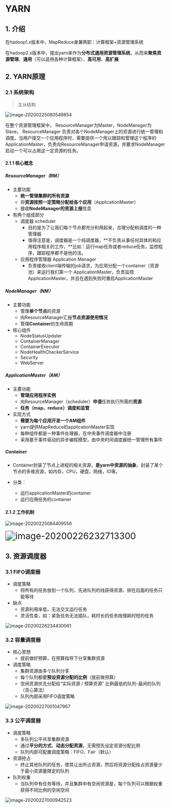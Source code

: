 # YARN

## 1. 介绍

在hadoop1.x版本中，MapReduce身兼两职：计算框架+资源管理系统

在hadoop2.x版本中，提出yarn来作为**分布式通用资源管理系统**，从而来**聚焦资源管理**、**通用**（可以适用各种计算框架）、**高可用**、**高扩展**

## 2. YARN原理

### 2.1 系统架构

> 主从结构

![image-20200225080549854](D:\Desktop\面试\img\image-20200225080549854.png)

在整个资源管理框架中， ResourceManager为Master，NodeManager为Slave， ResourceManager 负责对各个NodeManager上的资源进行统一管理和调度。当用户提交一个应用程序时，需要提供一个用以跟踪和管理这个程序的ApplicationMaster，负责向ResourceManager申请资源，并要求NodeManager启动一个可以占用这一定资源的任务。

#### 2.1.1 核心概念

##### ResourceManager（RM）

+ 主要功能
  + **统一管理集群的所有资源**
  + 将**资源按照一定策略分配给各个应用**（ApplicationMaster）
  + 接收**NodeManager的资源上报**信息
+ 有两个组成部分
  + 调度器 scheduler
    + 目的是为了让我们每个节点都充分利用起来，合理分配和调度的一种管理器
    + 值得注意是，调度器是一个纯调度器，**不负责从事任何具体的和应用程序相关的工作，**比如：运行map任务或者reduce任务，监控程序，跟踪程序都不是他的活。
  + 应用程序管理器 Application Manager
    + 负责接收client端传输的job请求，为应用分配一个container（资源池）来运行我们第一个 ApplicationMaster，负责监控ApplicationMaster，并且在遇到失败时重启ApplicationMaster

##### NodeManager（NM）

+ 主要功能
  + 管理**单个节点**的资源
  + 向ResourceManager汇报**节点资源使用情况**
  + 管理**Container**的生命周期
+ 核心组件
  + NodeStatusUpdater
  + ContainerManager
  + ContainerExecutor
  + NodeHealthCheckerService
  + Security
  + WebServer

##### ApplicationMaster（AM）

+ 主要功能
  + **管理应用程序实例**
  + 向ResourceManager（scheduler）**申请**任务执行所需的**资源**
  + **任务（map、reduce）调度和监管**
+ 实现方式
  + **需要为每个应用开发一个AM组件**
  + yarn提供MapReduce的applicationMaster实现
  + 每种组件都是一种事件处理器，在中央事件调度器中注册
  + 采用基于事件驱动的异步编程模型，由中央时间调度器统一管理所有事件

##### Container

+ Container封装了节点上进程的相关资源，**是yarn中资源的抽象**，封装了某个节点的多维资源，如内存，CPU，硬盘，网络，IO等。

+ 分类：
  + 运行applicationMaster的container
  + 运行应用任务的container

#### 2.1.2 工作机制

![image-20200225084409556](D:\Desktop\面试\img\image-20200225084409556.png)

<img src="D:\Desktop\面试\img\image-20200226232713300.png" alt="image-20200226232713300" style="zoom:200%;" />

## 3. 资源调度器

### 3.1 FIFO调度器

+ 调度策略
  + 将所有的任务放到一个队列，先进队列的线获得资源，排在后面的任务只能等待
+ 缺点
  + 资源利用率低，无法交叉运行任务
  + 灵活性查，如：紧急任务无法插队，耗时长的任务拖慢耗时短的任务

![image-20200226234430061](D:\Desktop\面试\img\image-20200226234430061.png)

### 3.2 容量调度器

+ 核心思想
  + 提前做好预算，在预算指导下分享集群资源
+ 调度策略
  + 集群资源由多个队列分享
  + 每个队列都要**预设资源分配的比例**（提前做预算）
  + 空闲资源优先分配给“实际资源 / 预算资源” 比例最低的队列-最闲的队列（贪心算法）
  + 队列内部采用FIFO调度策略

![image-20200227001047967](D:\Desktop\面试\img\image-20200227001047967.png)

### 3.3 公平调度器

+ 调度策略
  + 多队列公平共享集群资源
  + 通过**平分的方式**，**动态分配资源**，无需预先设定资源分配比例
  + 队列内部可配置调度策略：FIFO、Fair（默认）
+ 资源抢占
  + 终止其他队列的任务，使其让出所占资源，然后将资源分配给占资源量少于最小资源量限定的队列
+ 队列权重
  + 当队列中有任务等待，并且集群中有空闲资源是，每个队列可以根据权重获得不同比例的空闲空间

![image-20200227000942523](D:\Desktop\面试\img\image-20200227000942523.png)